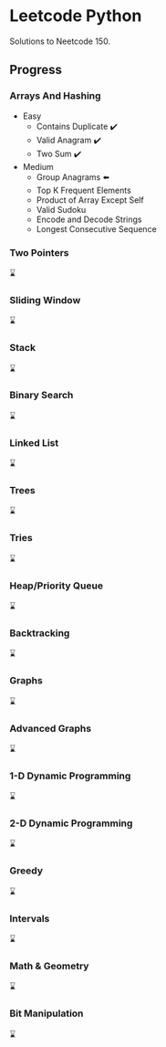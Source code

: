# Leetcode Python

Solutions to Neetcode 150.

## Progress

### Arrays And Hashing
* Easy
  * Contains Duplicate ✔️ 
  * Valid Anagram ✔️ 
  * Two Sum ✔️ 
* Medium
  * Group Anagrams ⬅️
  * Top K Frequent Elements
  * Product of Array Except Self
  * Valid Sudoku
  * Encode and Decode Strings
  * Longest Consecutive Sequence
### Two Pointers
  ⌛
### Sliding Window
  ⌛
### Stack
  ⌛
### Binary Search
  ⌛
### Linked List
  ⌛
### Trees
  ⌛
### Tries
  ⌛
### Heap/Priority Queue
  ⌛
### Backtracking
  ⌛
### Graphs
  ⌛
### Advanced Graphs
  ⌛
### 1-D Dynamic Programming
  ⌛
### 2-D Dynamic Programming
  ⌛
### Greedy
  ⌛
### Intervals
  ⌛
### Math & Geometry
  ⌛
### Bit Manipulation
  ⌛
